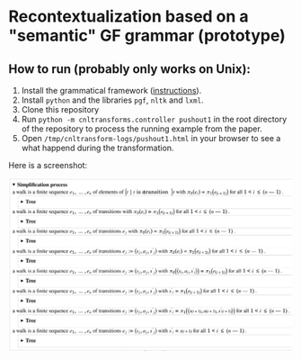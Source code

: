 # Recontextualization based on a "semantic" GF grammar (prototype)

## How to run (probably only works on Unix):

1. Install the grammatical framework ([instructions](https://www.grammaticalframework.org/download/index-3.11.html)).
2. Install `python` and the libraries `pgf`, `nltk` and `lxml`.
3. Clone this repository
4. Run `python -m cnltransforms.controller pushout1` in the root directory of the repository to process the running example from the paper.
5. Open `/tmp/cnltransform-logs/pushout1.html` in your browser to see a what happend during the transformation.

Here is a screenshot:

![Screenshot](/cnltransforms/img/screenshot.png?raw=true)

